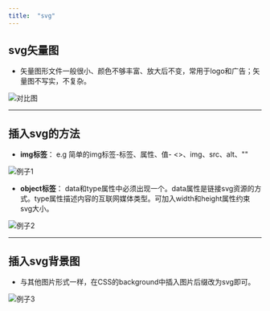 ```yaml
---
title:  "svg"  
---
```

## svg矢量图

* 矢量图形文件一般很小、颜色不够丰富、放大后不变，常用于logo和广告；矢量图不写实，不复杂。

![对比图](https://gitee.com/NFUNM071/minimal-mistakes/raw/master/images/对比图.png)
 
***
## 插入svg的方法
* **img标签**：
  e.g 简单的img标签-标签、属性、值- <>、img、src、alt、""
  
![例子1](https://gitee.com/NFUNM071/minimal-mistakes/raw/master/images/例子1.png) 
 
* **object标签**：
  data和type属性中必须出现一个。data属性是链接svg资源的方式。type属性描述内容的互联网媒体类型。可加入width和height属性约束svg大小。 

![例子2](https://gitee.com/NFUNM071/minimal-mistakes/raw/master/images/例子2.png)

***
## 插入svg背景图
* 与其他图片形式一样，在CSS的background中插入图片后缀改为svg即可。

![例子3](https://gitee.com/NFUNM071/minimal-mistakes/raw/master/images/例子3.png)

